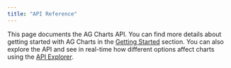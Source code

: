 ```yaml
---
title: "API Reference"
---
```


This page documents the AG Charts API. You can find more details about getting started with AG Charts in the [Getting Started](../charts/) section. You can also explore the API and see in real-time how different options affect charts using the [API Explorer](../charts-api-explorer/).

<api-documentation source='api.json' config='{ "showSnippets": true }'></api-documentation>
